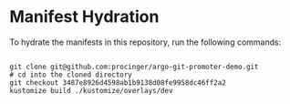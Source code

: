 
# Manifest Hydration

To hydrate the manifests in this repository, run the following commands:

```shell

git clone git@github.com:procinger/argo-git-promoter-demo.git
# cd into the cloned directory
git checkout 3487e8926d4598ab1b9138d08fe9958dc46ff2a2
kustomize build ./kustomize/overlays/dev
```